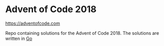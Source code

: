 # Advent of Code 2018

https://adventofcode.com

Repo containing solutions for the Advent of Code 2018. The solutions are written in [Go](https://golang.org)